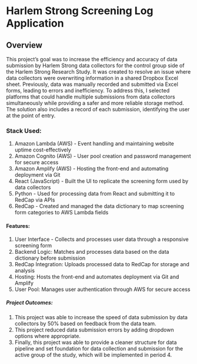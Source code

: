 <h1><strong>Harlem Strong Screening Log Application</strong></h1>


<h2>Overview</h2>
This project’s goal was to increase the efficiency and accuracy of data submission by Harlem Strong data collectors for the control group side of the Harlem Strong Research Study. It was created to resolve an issue where data collectors were overwriting information in a shared Dropbox Excel sheet. Previously, data was manually recorded and submitted via Excel forms, leading to errors and inefficiency. To address this, I selected platforms that could handle multiple submissions from data collectors simultaneously while providing a safer and more reliable storage method. The solution also includes a record of each submission, identifying the user at the point of entry.


<h3>Stack Used:</h3>

1. Amazon Lambda (AWS) - Event handling and maintaining website uptime cost-effectively
2. Amazon Cognito (AWS) - User pool creation and password management for secure access
3. Amazon Amplify (AWS) - Hosting the front-end and automating deployment via Git
4. React (JavaScript) - Built the UI to replicate the screening form used by data collectors
5. Python - Used for processing data from React and submitting it to RedCap via APIs
6. RedCap - Created and managed the data dictionary to map screening form categories to AWS Lambda fields


<h4>Features:</h4>

1. User Interface - Collects and processes user data through a responsive screening form
2. Backend Logic: Matches and processes data based on the data dictionary before submission
3. RedCap Integration: Uploads processed data to RedCap for storage and analysis
4. Hosting: Hosts the front-end and automates deployment via Git and Amplify
5. User Pool: Manages user authentication through AWS for secure access

<h5>Project Outcomes:</h5>

1. This project was able to increase the speed of data submission by data collectors by 50% based on feedback from the data team. 
2. This project reduced data submission errors by adding dropdown options where appropriate.
3. Finally, this project was able to provide a cleaner structure for data pipeline and set foundation for data collection and submission for the active group of the study, which will be implemented in period 4.

